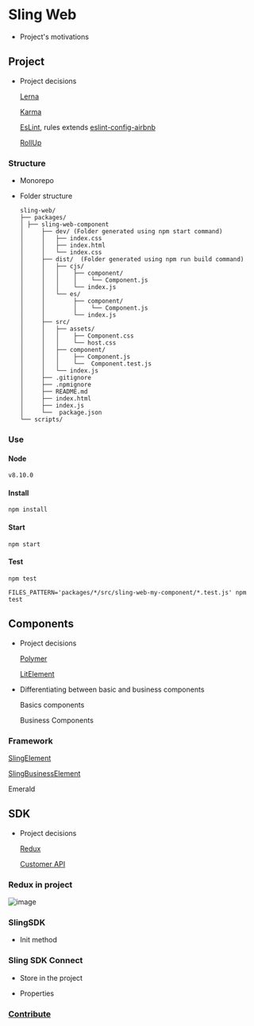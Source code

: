# Sling Web  

* Project's motivations
  
## Project  
  
* Project decisions 

  [Lerna](https://lernajs.io/)

  [Karma](https://karma-runner.github.io/2.0/index.html)

  [EsLint](https://eslint.org/), rules extends [eslint-config-airbnb](https://www.npmjs.com/package/eslint-config-airbnb)

  [RollUp](https://rollupjs.org/guide/en)
  
### Structure  
  
* Monorepo  
 
 * Folder structure
 
	```
	sling-web/
	├── packages/
	│ ├── sling-web-component
	│	  ├── dev/ (Folder generated using npm start command)
	│	  │   ├── index.css
	│	  │   ├── index.html
	│	  │   └── index.css
	│	  ├── dist/  (Folder generated using npm run build command)
	│	  │   ├── cjs/
	│	  │   │    ├── component/
	│	  │   │    │    └── Component.js
	│	  │   │    └── index.js
	│	  │   └── es/
	│	  │        ├── component/
	│	  │        │    └── Component.js
	│	  │        └── index.js
	│	  ├── src/
	│	  │   ├── assets/
	│	  │   │    ├── Component.css
	│	  │   │    └── host.css
	│	  │   ├── component/
	│	  │   │	   ├── Component.js
	│	  │   │	   └──  Component.test.js
	│	  │   └── index.js
	│	  ├── .gitignore
	│	  ├── .npmignore
	│	  ├── README.md
	│	  ├── index.html
	│	  ├── index.js
	│	  └──  package.json
	└── scripts/
	```
  
### Use  
#### Node 
	v8.10.0
	
#### Install
```npm install```
  
#### Start  
```npm start```
 
  
#### Test  
```npm test```

```FILES_PATTERN='packages/*/src/sling-web-my-component/*.test.js' npm test```

 
## Components  
  
* Project decisions 

  [Polymer](https://www.polymer-project.org/)
  
  [LitElement](https://github.com/Polymer/lit-element)
  
* Differentiating between basic and business components
	
	Basics components
	
	Business Components 
  
### Framework  
  
  [SlingElement](./packages/sling-web-framework/src/framework/SlingElement.js)
  
  [SlingBusinessElement](./packages/sling-web-framework/src/framework/SlingBusinessElement.js)  
  
Emerald
  
  
## SDK  
  
*  Project decisions  

	[Redux](https://redux.js.org/) 
  
	[Customer API](https://stone-payments.github.io/customer-api-gateway/)  
  
### Redux in project
  
![image](https://user-images.githubusercontent.com/22959060/40637352-b923fff6-62da-11e8-96fa-667c23529a72.png)
    
### SlingSDK  
  
* Init method
   
### Sling SDK Connect  
  
* Store in the project 
  
* Properties 

### [Contribute](./CONTRIBUTING.md)
